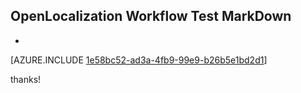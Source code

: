 ## OpenLocalization Workflow Test MarkDown
* 

[AZURE.INCLUDE [1e58bc52-ad3a-4fb9-99e9-b26b5e1bd2d1](calleeMd1.md)]

 
thanks!